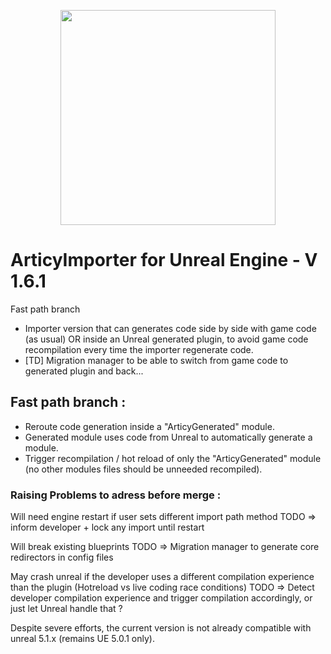 <p align="center">
  <img height="344" src="https://www.articy.com/articy-importer/unreal/ad_importer_large.png">
</p>

# ArticyImporter for Unreal Engine - V 1.6.1

Fast path branch

*  Importer version that can generates code side by side with game code (as usual) OR inside an Unreal generated plugin, to avoid game code recompilation every time the importer regenerate code.
* [TD] Migration manager to be able to switch from game code to generated plugin and back...

## Fast path branch :
- Reroute code generation inside a "ArticyGenerated" module.
- Generated module uses code from Unreal to automatically generate a module.
- Trigger recompilation / hot reload of only the "ArticyGenerated" module (no other modules files should be unneeded recompiled).

### Raising Problems to adress before merge :
Will need engine restart if user sets different import path method
TODO => inform developer + lock any import until restart

Will break existing blueprints
TODO => Migration manager to generate core redirectors in config files

May crash unreal if the developer uses a different compilation experience than the plugin (Hotreload vs live coding race conditions)
TODO => Detect developer compilation experience and trigger compilation accordingly, or just let Unreal handle that ?

Despite severe efforts, the current version is not already compatible with unreal 5.1.x (remains UE 5.0.1 only).
